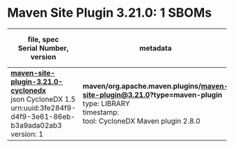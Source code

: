 Maven Site Plugin 3.21.0: 1 SBOMs
=======

| file, spec<br>Serial Number, version| metadata | components<br>by type<br>- libs purl types |
| ----------------------------------- | -------- | ------------------------------------------ |
| **[maven-site-plugin-3.21.0-cyclonedx](maven/org.apache.maven.plugins/maven-site-plugin/3.21.0/maven-site-plugin-3.21.0-cyclonedx.json)**<br>json CycloneDX 1.5<br>urn:uuid:3fe284f9-d4f9-3e61-86eb-b3a9ada02ab3<br>version: 1 | **maven/org.apache.maven.plugins/maven-site-plugin@3.21.0?type=maven-plugin**<br>type: LIBRARY<br>timestamp: <br>tool: CycloneDX Maven plugin 2.8.0 | 107<br>`library`: 107 <br>- `maven`: 107  |
